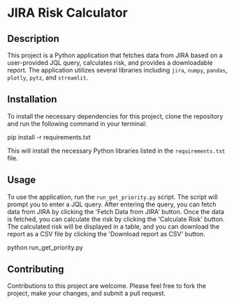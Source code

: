 
# JIRA Risk Calculator

## Description

This project is a Python application that fetches data from JIRA based on a user-provided JQL query, calculates risk, and provides a downloadable report. The application utilizes several libraries including `jira`, `numpy`, `pandas`, `plotly`, `pytz`, and `streamlit`.

## Installation

To install the necessary dependencies for this project, clone the repository and run the following command in your terminal:

pip install -r requirements.txt

This will install the necessary Python libraries listed in the `requirements.txt` file.

## Usage

To use the application, run the `run_get_priority.py` script. The script will prompt you to enter a JQL query. After entering the query, you can fetch data from JIRA by clicking the 'Fetch Data from JIRA' button. Once the data is fetched, you can calculate the risk by clicking the 'Calculate Risk' button. The calculated risk will be displayed in a table, and you can download the report as a CSV file by clicking the 'Download report as CSV' button.

python run_get_priority.py

## Contributing

Contributions to this project are welcome. Please feel free to fork the project, make your changes, and submit a pull request.